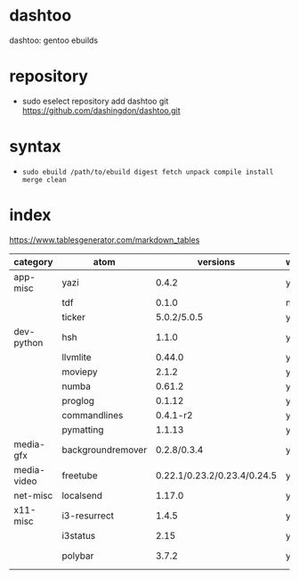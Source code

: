 # dashtoo


dashtoo: gentoo ebuilds

# repository

  - sudo eselect repository add dashtoo git https://github.com/dashingdon/dashtoo.git

# syntax

  - `sudo ebuild /path/to/ebuild digest fetch unpack compile install merge clean`


# index
https://www.tablesgenerator.com/markdown_tables

| category    | atom              | versions                    | working | latest                                                  |
|-------------|-------------------|-----------------------------|---------|---------------------------------------------------------|
| app-misc    | yazi              | 0.4.2                       | yes     | outdated. use `cargo install --locked yazi-fm yazi-cli` |
|             | tdf               | 0.1.0                       | no      |                                                         |
|             | ticker            | 5.0.2/5.0.5                 | yes     |                                                         |
| dev-python  | hsh               | 1.1.0                       | yes     |                                                         |
|             | llvmlite          | 0.44.0                      | yes     | requires llvm:15                                        |
|             | moviepy           | 2.1.2                       | yes     |                                                         |
|             | numba             | 0.61.2                      | yes     | python 3.13                                             |
|             | proglog           | 0.1.12                      | yes     |                                                         |
|             | commandlines      | 0.4.1-r2                    | yes     |                                                         |
|             | pymatting         | 1.1.13                      | yes     | python 3.13                                             |
| media-gfx   | backgroundremover | 0.2.8/0.3.4                 | yes     | install python modules manually                         |
| media-video | freetube          | 0.22.1/0.23.2/0.23.4/0.24.5 | yes     |                                                         |
| net-misc    | localsend         | 1.17.0                      | yes     | AppImage based                                          |
| x11-misc    | i3-resurrect      | 1.4.5                       | yes     | python 3.13                                             |
|             | i3status          | 2.15                        | yes     |                                                         |
|             | polybar           | 3.7.2                       | yes     | with patch (https://bugs.gentoo.org/953553)             |